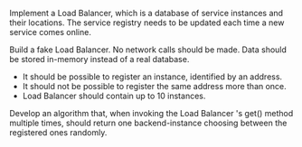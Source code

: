 Implement a Load Balancer, which is a database of service instances and their locations.
The service registry needs to be updated each time a new service comes online.

Build a fake Load Balancer. No network calls should be made.
Data should be stored in-memory instead of a real database.

- It should be possible to register an instance, identified by an address.
- It should not be possible to register the same address more than once.
- Load Balancer should contain up to 10 instances.

Develop an algorithm that, when invoking the Load Balancer 's get() method multiple times,
should return one backend-instance choosing between the registered ones randomly.
